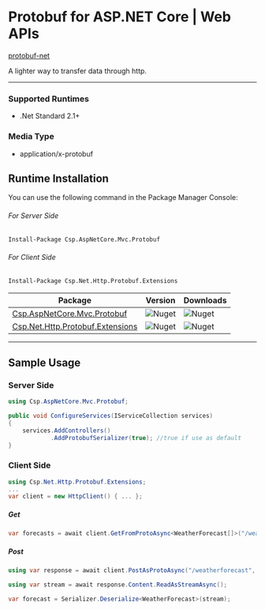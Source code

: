 # Protobuf for ASP.NET Core | Web APIs

[protobuf-net](https://github.com/protobuf-net/protobuf-net)

A lighter way to transfer data through http. 

---
### Supported Runtimes
- .Net Standard 2.1+

### Media Type
- application/x-protobuf


## Runtime Installation

You can use the following command in the Package Manager Console:

###### For Server Side 

```ps
Install-Package Csp.AspNetCore.Mvc.Protobuf
```

###### For Client Side

```ps
Install-Package Csp.Net.Http.Protobuf.Extensions
```

| Package | Version | Downloads |
| ------- | ------- | --------- |
| [Csp.AspNetCore.Mvc.Protobuf](https://www.nuget.org/packages/Csp.AspNetCore.Mvc.Protobuf/) | ![Nuget](https://img.shields.io/nuget/v/Csp.AspNetCore.Mvc.Protobuf) | ![Nuget](https://img.shields.io/nuget/dt/Csp.AspNetCore.Mvc.Protobuf) |
| [Csp.Net.Http.Protobuf.Extensions](https://www.nuget.org/packages/Csp.Net.Http.Protobuf.Extensions/) | ![Nuget](https://img.shields.io/nuget/v/Csp.Net.Http.Protobuf.Extensions) | ![Nuget](https://img.shields.io/nuget/dt/Csp.Net.Http.Protobuf.Extensions) |

---

## Sample Usage
### Server Side
```cs
using Csp.AspNetCore.Mvc.Protobuf;
```
```cs
public void ConfigureServices(IServiceCollection services)
{
    services.AddControllers()
            .AddProtobufSerializer(true); //true if use as default
}
```

### Client Side
```cs
using Csp.Net.Http.Protobuf.Extensions;
...
var client = new HttpClient() { ... };
```

##### Get
```cs
var forecasts = await client.GetFromProtoAsync<WeatherForecast[]>("/weatherforecast");
```
##### Post
```cs
using var response = await client.PostAsProtoAsync("/weatherforecast", new WeatherForecast { ... });

using var stream = await response.Content.ReadAsStreamAsync();

var forecast = Serializer.Deserialize<WeatherForecast>(stream);
```
